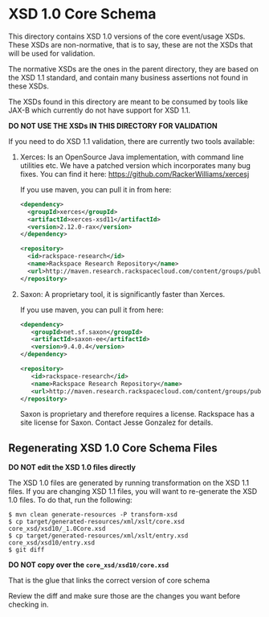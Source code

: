 # XSD 1.0 Core Schema

This directory contains XSD 1.0 versions of the core event/usage
XSDs. These XSDs are non-normative, that is to say, these are not the
XSDs that will be used for validation.

The normative XSDs are the ones in the parent directory, they are
based on the XSD 1.1 standard, and contain many business assertions
not found in these XSDs.

The XSDs found in this directory are meant to be consumed by tools
like JAX-B which currently do not have support for XSD 1.1.

**DO NOT USE THE XSDs IN THIS DIRECTORY FOR VALIDATION**

If you need to do XSD 1.1 validation, there are currently two tools
available:

1. Xerces: Is an OpenSource Java implementation, with command line
   utilities etc. We have a patched version which incorporates many bug
   fixes.  You can find it here:
   https://github.com/RackerWilliams/xercesj

   If you use maven, you can pull it in from here:

   ```xml
   <dependency>
     <groupId>xerces</groupId>
     <artifactId>xerces-xsd11</artifactId>
     <version>2.12.0-rax</version>
   </dependency>
   ```

   ```xml
   <repository>
     <id>rackspace-research</id>
     <name>Rackspace Research Repository</name>
     <url>http://maven.research.rackspacecloud.com/content/groups/public/</url>
   </repository>
   ```

2. Saxon: A proprietary tool, it is significantly faster than Xerces.

   If you use maven, you can pull it from here:

   ```xml
   <dependency>
      <groupId>net.sf.saxon</groupId>
      <artifactId>saxon-ee</artifactId>
      <version>9.4.0.4</version>
   </dependency>
   ```

   ```xml
   <repository>
      <id>rackspace-research</id>
      <name>Rackspace Research Repository</name>
      <url>http://maven.research.rackspacecloud.com/content/groups/public/</url>
   </repository>
   ```

   Saxon is proprietary and therefore requires a license. Rackspace
   has a site license for Saxon. Contact Jesse Gonzalez for details.

## Regenerating XSD 1.0 Core Schema Files

**DO NOT edit the XSD 1.0 files directly**

The XSD 1.0 files are generated by running transformation on the 
XSD 1.1 files. If you are changing XSD 1.1 files, you will want
to re-generate the XSD 1.0 files. To do that, run the following:

```
$ mvn clean generate-resources -P transform-xsd
$ cp target/generated-resources/xml/xslt/core.xsd core_xsd/xsd10/_1.0Core.xsd
$ cp target/generated-resources/xml/xslt/entry.xsd core_xsd/xsd10/entry.xsd
$ git diff 
```

**DO NOT copy over the ```core_xsd/xsd10/core.xsd```**

That is the glue that links the correct version of core schema

Review the diff and make sure those are the changes you want before checking in.
